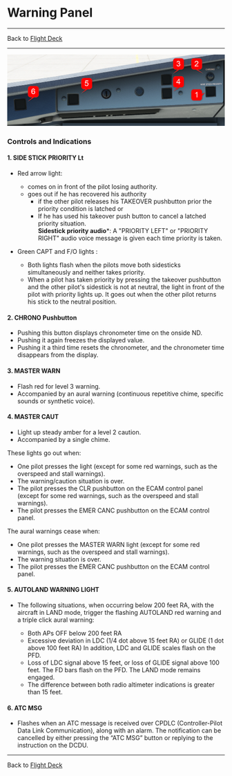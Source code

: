 # Warning Panel

---

Back to [Flight Deck](../flight-deck.md)

---

![Outer Glareshield Panel](../../assets/a32nx-briefing/glareshield/warning-panel.png "Outer Glareshield Panel")

### Controls and Indications

#### 1. SIDE STICK PRIORITY Lt

- Red arrow light:
    - comes on in front of the pilot losing authority.
    - goes out if he has recovered his authority
        - if the other pilot releases his TAKEOVER pushbutton prior the priority condition is latched or
        - If he has used his takeover push button to cancel a latched priority situation.<br/>
         **Sidestick priority audio***: A "PRIORITY LEFT" or "PRIORITY RIGHT" audio voice message is given each time priority is taken.

- Green CAPT and F/O lights :
    - Both lights flash when the pilots move both sidesticks simultaneously and neither takes priority.
    - When a pilot has taken priority by pressing the takeover pushbutton and the other pilot's sidestick is not at neutral, the light in front of the pilot with priority lights up. It goes out when the other pilot returns his stick to the neutral position.

#### 2. CHRONO Pushbutton

- Pushing this button displays chronometer time on the onside ND.
- Pushing it again freezes the displayed value.
- Pushing it a third time resets the chronometer, and the chronometer time disappears from the display.

#### 3. MASTER WARN

- Flash red for level 3 warning.
- Accompanied by an aural warning (continuous repetitive chime, specific sounds or synthetic voice).

#### 4. MASTER CAUT

- Light up steady amber for a level 2 caution.
- Accompanied by a single chime.

These lights go out when:

- One pilot presses the light (except for some red warnings, such as the overspeed and stall warnings).
- The warning/caution situation is over.
- The pilot presses the CLR pushbutton on the ECAM control panel (except for some red warnings, such as the overspeed and stall warnings).
- The pilot presses the EMER CANC pushbutton on the ECAM control panel.

The aural warnings cease when:

- One pilot presses the MASTER WARN light (except for some red warnings, such as the overspeed and stall warnings).
- The warning situation is over.
- The pilot presses the EMER CANC pushbutton on the ECAM control panel.

#### 5.  AUTOLAND WARNING LIGHT

- The following situations, when occurring below 200 feet RA, with the aircraft in LAND mode, trigger the flashing AUTOLAND red warning and a triple click aural warning:

    - Both APs OFF below 200 feet RA
    - Excessive deviation in LDC (1/4 dot above 15 feet RA) or GLIDE (1 dot above 100 feet RA) In addition, LDC and GLIDE scales flash on the PFD.
    - Loss of LDC signal above 15 feet, or loss of GLIDE signal above 100 feet. The FD bars flash on the PFD. The LAND mode remains engaged.
    - The difference between both radio altimeter indications is greater than 15 feet.

#### 6. ATC MSG

- Flashes when an ATC message is received over CPDLC (Controller-Pilot Data Link Communication), along with an alarm. The notification can be cancelled by either pressing the “ATC MSG” button or replying to the instruction on the DCDU.


---

Back to [Flight Deck](../flight-deck.md)

